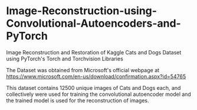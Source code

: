 # Image-Reconstruction-using-Convolutional-Autoencoders-and-PyTorch
Image Reconstruction and Restoration of Kaggle Cats and Dogs Dataset using PyTorch's Torch and Torchvision Libraries <br>

The Dataset was obtained from Microsoft's official webpage at https://www.microsoft.com/en-us/download/confirmation.aspx?id=54765 <br>

This dataset contains 12500 unique images of Cats and Dogs each, and collectively were used for training the convolutional autoencoder model and the trained model is used for the reconstruction of images.
